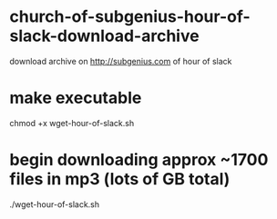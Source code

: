 # church-of-subgenius-hour-of-slack-download-archive
download archive on http://subgenius.com of hour of slack

# make executable
chmod +x wget-hour-of-slack.sh

# begin downloading approx ~1700 files in mp3 (lots of GB total)
./wget-hour-of-slack.sh
